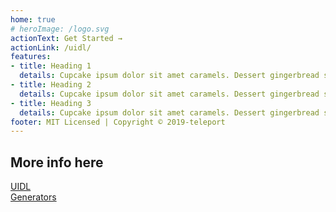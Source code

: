 ```yaml
---
home: true
# heroImage: /logo.svg
actionText: Get Started →
actionLink: /uidl/
features:
- title: Heading 1
  details: Cupcake ipsum dolor sit amet caramels. Dessert gingerbread sugar plum bear claw.
- title: Heading 2
  details: Cupcake ipsum dolor sit amet caramels. Dessert gingerbread sugar plum bear claw.
- title: Heading 3
  details: Cupcake ipsum dolor sit amet caramels. Dessert gingerbread sugar plum bear claw.
footer: MIT Licensed | Copyright © 2019-teleport
---
```



## More info here

[UIDL](./uidl/)  
[Generators](./generators/)
